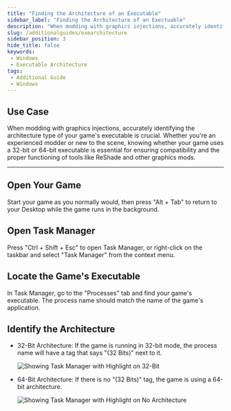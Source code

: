 ```yaml
---
title: "Finding the Architecture of an Executable"
sidebar_label: "Finding the Architecture of an Exectuable"
description: "When modding with graphics injections, accurately identifying the architecture type of your game's executable is crucial. Whether you're an experienced modder or new to the scene, knowing whether your game uses a 32-bit or 64-bit executable is essential for ensuring compatibility and the proper functioning of tools like ReShade and other graphics mods."
slug: /additionalguides/exearchitecture
sidebar_position: 3
hide_title: false
keywords: 
 - Windows
 - Executable Architecture
tags:
 - Additional Guide
 - Windows
---
```


## Use Case
When modding with graphics injections, accurately identifying the architecture type of your game's executable is crucial. Whether you're an experienced modder or new to the scene, knowing whether your game uses a 32-bit or 64-bit executable is essential for ensuring compatibility and the proper functioning of tools like ReShade and other graphics mods.

---

## Open Your Game 
Start your game as you normally would, then press "Alt + Tab" to return to your Desktop while the game runs in the background.

## Open Task Manager
Press "Ctrl + Shift + Esc" to open Task Manager, or right-click on the taskbar and select "Task Manager" from the context menu.

## Locate the Game's Executable
In Task Manager, go to the "Processes" tab and find your game's executable. The process name should match the name of the game's application.

## Identify the Architecture
   * 32-Bit Architecture: If the game is running in 32-bit mode, the process name will have a tag that says "(32 Bits)" next to it.
     
     ![Showing Task Manager with Highlight on 32-Bit](./images/hl2-32bit.webp)

   * 64-Bit Architecture: If there is no "(32 Bits)" tag, the game is using a 64-bit architecture.
     
     ![Showing Task Manager with Highlight on No Architecture](./images/ultrakill-32bit.webp)